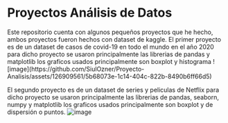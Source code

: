 <h1>Proyectos Análisis de Datos</h1>
Este repositorio cuenta con algunos pequeños proyectos que he hecho, ambos proyectos fueron hechos con dataset de kaggle.
El primer proyecto es de un dataset de casos de covid-19 en todo el mundo en el año 2020
para dicho proyecto se usaron principalmente las librerias de pandas y matplotlib
los graficos usados principalmente son boxplot y histograma
![image](https://github.com/SiulOzner/Proyecto-Analisis/assets/126909561/5b68073e-1c14-404c-822b-8490b6ff66d5)


El segundo proyecto es de un dataset de series y peliculas de Netflix
para dicho proyecto se usaron principalmente las librerias de pandas, seaborn, numpy y matplotlib
los graficos usados principalmente son boxplot y de dispersión o puntos.
![image](https://github.com/SiulOzner/Proyecto-Analisis/assets/126909561/99bc6b98-ff3d-4353-b21d-c332347ea5ee)
